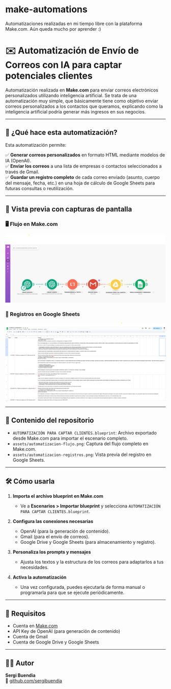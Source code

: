 # make-automations
Automatizaciones realizadas en mi tiempo libre con la plataforma Make.com. Aún queda mucho por aprender :)

# ✉️ Automatización de Envío de Correos con IA para captar potenciales clientes

Automatización realizada en **Make.com** para enviar correos electrónicos personalizados utilizando inteligencia artificial. Se trata de una automatización muy simple, que básicamente tiene como objetivo enviar correos personalizados a los contactos que queramos, explicando como la inteligencia artificial podría generar más ingresos en sus negocios. 

---

## 🚀 ¿Qué hace esta automatización?

Esta automatización permite:  

✅ **Generar correos personalizados** en formato HTML mediante modelos de IA (OpenAI).  
✅ **Enviar los correos** a una lista de empresas o contactos seleccionados a través de Gmail.  
✅ **Guardar un registro completo** de cada correo enviado (asunto, cuerpo del mensaje, fecha, etc.) en una hoja de cálculo de Google Sheets para futuras consultas o reutilización.  

---

## 📸 Vista previa con capturas de pantalla

### 🖥️ Flujo en Make.com
![Flujo de la automatización](../assets/captar-clientes-automation/AUTOMATIZACION%20PARA%20CAPTAR%20CLIENTES.png)

### 📄 Registros en Google Sheets
![Registros en Google Sheets](../assets/captar-clientes-automation/GOOGLE%20SHEETS%20-%20AUTOMATIZACION%20PARA%20CAPTAR%20CLIENTES.png)

---

## 📂 Contenido del repositorio

- `AUTOMATIZACIÓN PARA CAPTAR CLIENTES.blueprint`: Archivo exportado desde Make.com para importar el escenario completo.  
- `assets/automatizacion-flujo.png`: Captura del flujo completo en Make.com.  
- `assets/automatizacion-registros.png`: Vista previa del registro en Google Sheets.

---

## 🛠 Cómo usarla

1. **Importa el archivo blueprint en Make.com**  
   - Ve a **Escenarios > Importar blueprint** y selecciona `AUTOMATIZACIÓN PARA CAPTAR CLIENTES.blueprint`.  

2. **Configura las conexiones necesarias**  
   - OpenAI (para la generación de contenido).  
   - Gmail (para el envío de correos).  
   - Google Drive y Google Sheets (para almacenamiento y registro).  

3. **Personaliza los prompts y mensajes**  
   - Ajusta los textos y la estructura de los correos para adaptarlos a tus necesidades.  

4. **Activa la automatización**  
   - Una vez configurada, puedes ejecutarla de forma manual o programarla para que se ejecute periódicamente.

---

## 📢 Requisitos

- Cuenta en [Make.com](https://make.com)  
- API Key de OpenAI (para generación de contenido)  
- Cuenta de Gmail  
- Cuenta de Google Drive y Google Sheets

---

## 👨‍💻 Autor

**Sergi Buendia**  
🔗 [github.com/sergibuendia](https://github.com/sergibuendia)
